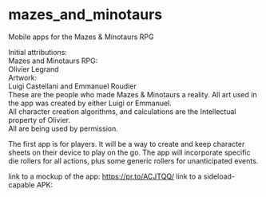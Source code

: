 # mazes_and_minotaurs
Mobile apps for the Mazes &amp; Minotaurs RPG

Initial attributions:<br>
    Mazes and Minotaurs RPG: <br>
      Olivier Legrand<br>
    Artwork:<br>
      Luigi Castellani and Emmanuel Roudier<br>
These are the people who made Mazes &amp; Minotaurs a reality.  All art used in the app was created by either Luigi or Emmanuel.<br>
All character creation algorithms, and calculations are the Intellectual property of Olivier.<br>
All are being used by permission.<br>

The first app is for players. It will be a way to create and keep character sheets on their device to play on the go.
The app will incorporate specific die rollers for all actions, plus some generic rollers for unanticipated events.

link to a mockup of the app: https://pr.to/ACJTQQ/
link to a sideload-capable APK: 
